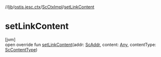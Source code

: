 //[lib](../../../index.md)/[ostis.jesc.ctx](../index.md)/[ScCtxImpl](index.md)/[setLinkContent](set-link-content.md)

# setLinkContent

[jvm]\
open override fun [setLinkContent](set-link-content.md)(addr: [ScAddr](../../ostis.jesc.client.model.addr/-sc-addr/index.md), content: [Any](https://kotlinlang.org/api/latest/jvm/stdlib/kotlin/-any/index.html), contentType: [ScContentType](../../ostis.jesc.client.model.request.payload.entry/-sc-content-type/index.md))
